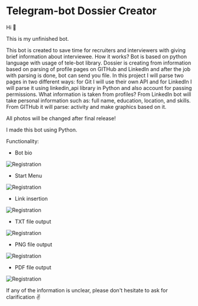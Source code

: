 # Telegram-bot Dossier Creator 
Hi 👋 

This is my unfinished bot.

This bot is created to save time for recruiters and interviewers with giving brief information about interviewee.
How it works?
Bot is based on python language with usage of tele-bot library.
Dossier is creating from information based on parsing of profile pages on GITHub and LinkedIn and after the job with parsing is done, bot can send you file.
In this project I will parse two pages in two different ways: for Git I will use their own API and for LinkedIn I will parse it using linkedin_api library in Python and also account for passing permissions.
What information is taken from profiles?
From LinkedIn bot will take personal information such as: full name, education, location, and skills.
From GITHub it will parse: activity and make graphics based on it.

All photos will be changed after final release!

I made this bot using Python.

Functionality:

 - Bot bio
 
 ![Registration](https://github.com/MilitaryGuineaPig/Python_Bot/blob/main/ReadMeImages/Bot_Info.PNG)
 
 - Start Menu
 
 ![Registration](https://github.com/MilitaryGuineaPig/Python_Bot/blob/main/ReadMeImages/Start_Menu.PNG)
 
 - Link insertion
  
 ![Registration](https://github.com/MilitaryGuineaPig/Python_Bot/blob/main/ReadMeImages/linkedin_link.PNG)
  
 - TXT file output
  
 ![Registration](https://github.com/MilitaryGuineaPig/Python_Bot/blob/main/ReadMeImages/linkedin_txt.PNG)
 
 - PNG file output
  
 ![Registration](https://github.com/MilitaryGuineaPig/Python_Bot/blob/main/ReadMeImages/linkedin_png.PNG)
  
 - PDF file output
  
 ![Registration](https://github.com/MilitaryGuineaPig/Python_Bot/blob/main/ReadMeImages/linkedin_pdf.PNG)

 If any of the information is unclear, please don't hesitate to ask for clarification ✌️ 

